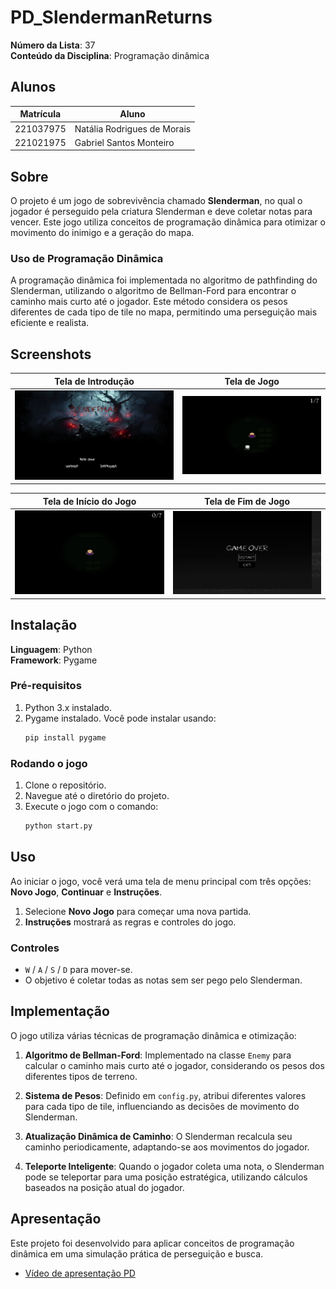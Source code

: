 # PD_SlendermanReturns

**Número da Lista**: 37  
**Conteúdo da Disciplina**: Programação dinâmica  

## Alunos

| Matrícula   | Aluno                          |
| ----------- | ------------------------------ |
| 221037975   | Natália Rodrigues de Morais    |
| 221021975   | Gabriel Santos Monteiro        |

## Sobre

O projeto é um jogo de sobrevivência chamado **Slenderman**, no qual o jogador é perseguido pela criatura Slenderman e deve coletar notas para vencer. Este jogo utiliza conceitos de programação dinâmica para otimizar o movimento do inimigo e a geração do mapa.

### Uso de Programação Dinâmica

A programação dinâmica foi implementada no algoritmo de pathfinding do Slenderman, utilizando o algoritmo de Bellman-Ford para encontrar o caminho mais curto até o jogador. Este método considera os pesos diferentes de cada tipo de tile no mapa, permitindo uma perseguição mais eficiente e realista.

## Screenshots

| Tela de Introdução                         | Tela de Jogo                               |
| ------------------------------------------ | ------------------------------------------ |
| ![Intro](Slenderman/img/inicial.png)                    | ![Game](Slenderman/img/slender.png)                      |

| Tela de Início do Jogo                     | Tela de Fim de Jogo                        |
| ------------------------------------------ | ------------------------------------------ |
| ![Start](Slenderman/img/jogo.png)                    | ![End](Slenderman/img/over.png)                        |

## Instalação 

**Linguagem**: Python  
**Framework**: Pygame  

### Pré-requisitos

1. Python 3.x instalado.
2. Pygame instalado. Você pode instalar usando:
   ```bash
   pip install pygame
   ```

### Rodando o jogo

1. Clone o repositório.
2. Navegue até o diretório do projeto.
3. Execute o jogo com o comando:
   ```bash
   python start.py
   ```

## Uso

Ao iniciar o jogo, você verá uma tela de menu principal com três opções: **Novo Jogo**, **Continuar** e **Instruções**.  

1. Selecione **Novo Jogo** para começar uma nova partida.
2. **Instruções** mostrará as regras e controles do jogo.

### Controles

- `W` / `A` / `S` / `D` para mover-se.
- O objetivo é coletar todas as notas sem ser pego pelo Slenderman.

## Implementação

O jogo utiliza várias técnicas de programação dinâmica e otimização:

1. **Algoritmo de Bellman-Ford**: Implementado na classe `Enemy` para calcular o caminho mais curto até o jogador, considerando os pesos dos diferentes tipos de terreno.

2. **Sistema de Pesos**: Definido em `config.py`, atribui diferentes valores para cada tipo de tile, influenciando as decisões de movimento do Slenderman.

3. **Atualização Dinâmica de Caminho**: O Slenderman recalcula seu caminho periodicamente, adaptando-se aos movimentos do jogador.

4. **Teleporte Inteligente**: Quando o jogador coleta uma nota, o Slenderman pode se teleportar para uma posição estratégica, utilizando cálculos baseados na posição atual do jogador.

## Apresentação

Este projeto foi desenvolvido para aplicar conceitos de programação dinâmica em uma simulação prática de perseguição e busca.

- [Vídeo de apresentação PD](https://youtu.be/qG1hgjTb4Wo)
